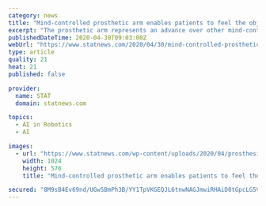 ```yaml
---
category: news
title: "Mind-controlled prosthetic arm enables patients to feel the objects they grip"
excerpt: "The prosthetic arm represents an advance over other mind-controlled bionic limbs under development, the researchers said."
publishedDateTime: 2020-04-30T09:03:00Z
webUrl: "https://www.statnews.com/2020/04/30/mind-controlled-prosthetic-arm-patients-feel-objects/"
type: article
quality: 21
heat: 21
published: false

provider:
  name: STAT
  domain: statnews.com

topics:
  - AI in Robotics
  - AI

images:
  - url: "https://www.statnews.com/wp-content/uploads/2020/04/prosthesis-1024x576.jpg"
    width: 1024
    height: 576
    title: "Mind-controlled prosthetic arm enables patients to feel the objects they grip"

secured: "8M9sB4Ev69nd/UGw5BmPh3B/YY1TpVKGEQJL6tnwNAGJmwiRHAiD0tGpcLG5VaTDTIh9v/9nHroHFaDjdImlnjFw51Az5eNlKoNG5DuufVtVaHr+8ODc/jTN5jbxpbpaCq0mtT59PShs9uLezTpJYLao5Opf3F6VafEqiHKim6pGpBdLzUVwuZUfwmCoFOIGRfjM4cUbUss0/LjCS4jJM0qZjaurhMBHOP1v+A/isU6LXOMhWlHaZBC88dWfzct/1KYBQSwTC1XnCKS6vnQ4S9e6RPZuf0h9Nm6xyhlXySk7xOJrQ74mAV77TWS6AUXWpX984V1U9nZtiVam2GS4nRhYIbunFRqhdtfgVIX39900jRrUDAumPIH0GyRPU8om6JVMVhuejFNyfKHxxIH/h1n0xm3rYdWV426Fn75Xsfqr8YZhsosVyyT5+KDR9W9ACBf0+CAcbgJlHXFJ2fjSl6YMneL+gsdrPmxQd9pdLKI=;WbTP4suYSr/6KYReQriR+g=="
---
```


